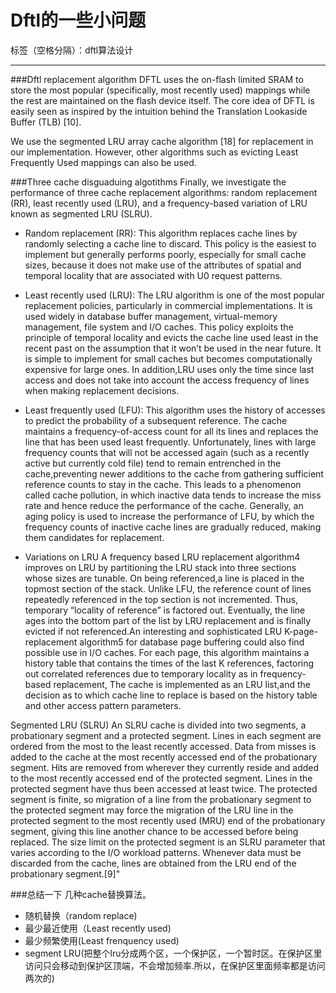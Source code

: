 ﻿# Dftl的一些小问题

标签（空格分隔）：dftl算法设计

---
###Dftl replacement algorithm
DFTL uses the on-flash limited SRAM to store the most popular (specifically, most recently used) mappings while the rest are maintained on the flash device itself. The core idea of DFTL is easily seen as inspired by the intuition behind the Translation Lookaside Buffer (TLB) [10].

We use the segmented LRU array cache algorithm [18] for replacement in our implementation. However, other algorithms such as evicting Least Frequently Used mappings can also be used.

###Three cache disguaduing algotithms
Finally, we investigate the performance of three cache replacement algorithms: random replacement (RR),
least recently used (LRU), and a frequency-based variation of LRU known as segmented LRU (SLRU).

- Random replacement (RR): This algorithm replaces cache lines by randomly selecting a cache line to discard. This policy is the easiest to implement but generally performs poorly, especially for small cache sizes, because it does not make use of the attributes of spatial and temporal locality that are associated with U0 request patterns. 

- Least recently used (LRU): The LRU algorithm is one of the most popular replacement policies, particularly in commercial implementations. It is used widely in database buffer management, virtual-memory management, file system and I/O caches. This policy exploits the principle of temporal locality and evicts the cache line used least in the recent past on the assumption that it won’t be used in the near future. It is simple to implement for small caches but becomes computationally expensive for large ones. In addition,LRU uses only the time since last access and does not take into account the access frequency of lines when making replacement decisions. 

- Least frequently used (LFU): This algorithm uses the history of accesses to predict the probability of a subsequent reference. The cache maintains a frequency-of-access count for all its lines and replaces the line that has been used least frequently. Unfortunately, lines with large frequency counts that
will not be accessed again (such as a recently active but currently cold file) tend to remain entrenched in the cache,preventing newer additions to the cache from gathering sufficient reference counts to stay in the cache. This leads to a phenomenon called cache pollution, in which inactive data tends to increase the miss rate and hence reduce the performance of the cache. Generally, an aging policy is used to
increase the performance of LFU, by which the frequency counts of inactive cache lines are gradually reduced, making them candidates for replacement. 

- Variations on LRU A frequency based LRU replacement algorithm4 improves on LRU by partitioning the
LRU stack into three sections whose sizes are tunable. On being referenced,a line is placed in the topmost section of the stack. Unlike LFU, the reference count of lines repeatedly referenced in
the top section is not incremented. Thus, temporary “locality of reference” is factored out. Eventually, the line ages into the bottom part of the list by LRU replacement and is finally evicted
if not referenced.An interesting and sophisticated LRU K-page-replacement algorithm5 for database page buffering could also find possible use in I/O caches. For each page, this algorithm maintains a history
table that contains the times of the last K references, factoring out correlated references due to temporary locality as in frequency-based replacement, The cache is implemented as an LRU list,and the decision as to which cache line to replace is based on the history table and other access pattern parameters.

Segmented LRU (SLRU)
An SLRU cache is divided into two segments, a probationary segment and a protected segment. Lines in each segment are ordered from the most to the least recently accessed. Data from misses is added to the cache at the most recently accessed end of the probationary segment. Hits are removed from wherever they currently reside and added to the most recently accessed end of the protected segment. Lines in the protected segment have thus been accessed at least twice. The protected segment is finite, so migration of a line from the probationary segment to the protected segment may force the migration of the LRU line in the protected segment to the most recently used (MRU) end of the probationary segment, giving this line another chance to be accessed before being replaced. The size limit on the protected segment is an SLRU parameter that varies according to the I/O workload patterns. Whenever data must be discarded from the cache, lines are obtained from the LRU end of the probationary segment.[9]"

###总结一下
几种cache替换算法。
- 随机替换（random replace)
- 最少最近使用（Least recently used)
- 最少频繁使用(Least frenquency used)
- segment LRU(把整个lru分成两个区，一个保护区，一个暂时区。在保护区里访问只会移动到保护区顶端，不会增加频率.所以，在保护区里面频率都是访问两次的)
